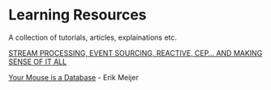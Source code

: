 # Learning Resources

A collection of tutorials, articles, explainations etc.

[STREAM PROCESSING, EVENT SOURCING, REACTIVE, CEP… AND MAKING SENSE OF IT ALL](http://blog.confluent.io/2015/01/29/making-sense-of-stream-processing/)

[Your Mouse is a Database](http://queue.acm.org/detail.cfm?id=2169076) - Erik Meijer
